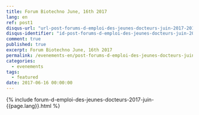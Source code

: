 ```yaml
---
title: Forum Biotechno June, 16th 2017 
lang: en
ref: post1
disqus-url: "url-post-forums-d-emploi-des-jeunes-docteurs-juin-2017-2017-06-16-34346104477102657-0387345849373113-4072061685701569"
disqus-identifier: "id-post-forums-d-emploi-des-jeunes-docteurs-juin-2017-2017-06-16-34346104477102657-0387345849373113-4072061685701569"
comment: true
published: true
excerpt: Forum Biotechno June, 16th 2017 
permalink: /evenements-en/post-forums-d-emploi-des-jeunes-docteurs-juin-2017-en/
categories:
  - evenements
tags:
  - featured
date: 2017-06-16 00:00:00
---
```


{% include forum-d-emploi-des-jeunes-docteurs-2017-juin-{{page.lang}}.html %}